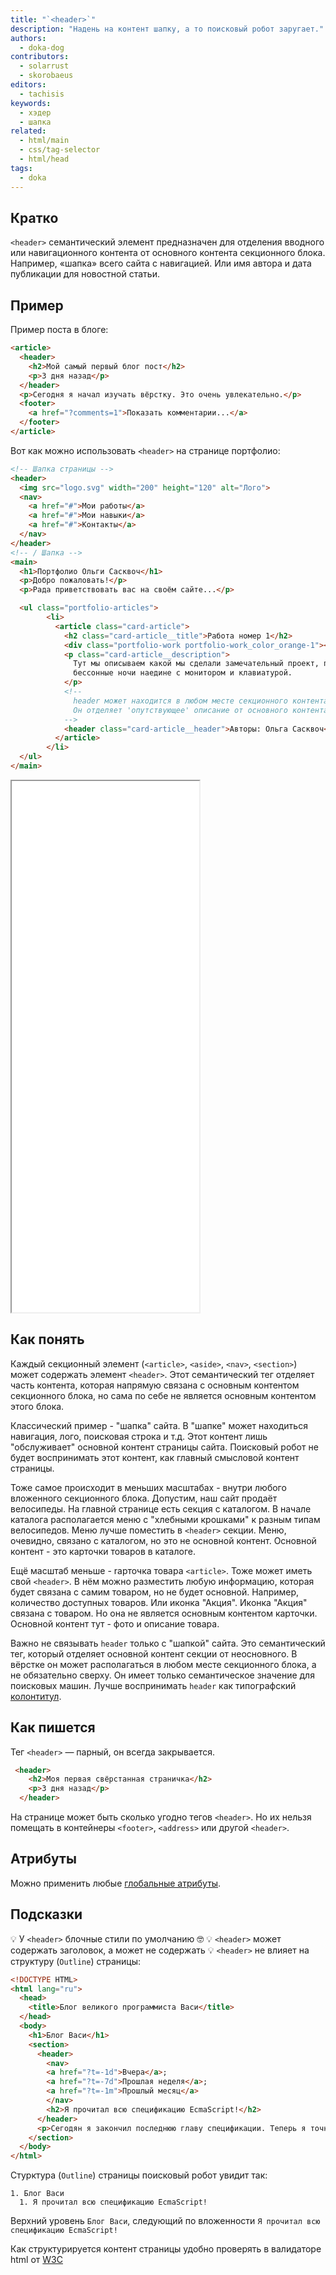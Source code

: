 ```yaml
---
title: "`<header>`"
description: "Надень на контент шапку, а то поисковый робот заругает."
authors:
  - doka-dog
contributors:
  - solarrust
  - skorobaeus
editors:
  - tachisis
keywords:
  - хэдер
  - шапка
related:
  - html/main
  - css/tag-selector
  - html/head
tags:
  - doka
---
```


## Кратко

`<header>` семантический элемент предназначен для отделения вводного или навигационного контента от основного контента секционного блока. Например, «шапка» всего сайта с навигацией. Или имя автора и дата публикации для новостной статьи.

## Пример

Пример поста в блоге:

```html
<article>
  <header>
    <h2>Мой самый первый блог пост</h2>
    <p>3 дня назад</p>
  </header>
  <p>Сегодня я начал изучать вёрстку. Это очень увлекательно.</p>
  <footer>
    <a href="?comments=1">Показать комментарии...</a>
  </footer>
</article>
```

Вот как можно использовать `<header>` на странице портфолио:

```html
<!-- Шапка страницы -->
<header>
  <img src="logo.svg" width="200" height="120" alt="Лого">
  <nav>
    <a href="#">Мои работы</a>
    <a href="#">Мои навыки</a>
    <a href="#">Контакты</a>
  </nav>
</header>
<!-- / Шапка -->
<main>
  <h1>Портфолио Ольги Сасквоч</h1>
  <p>Добро пожаловать!</p>
  <p>Рада приветствовать вас на своём сайте...</p>

  <ul class="portfolio-articles">
        <li>
          <article class="card-article">
            <h2 class="card-article__title">Работа номер 1</h2>
            <div class="portfolio-work portfolio-work_color_orange-1"></div>
            <p class="card-article__description">
              Тут мы описываем какой мы сделали замечательный проект, причём в одиночку. Все эти
              бессонные ночи наедине с монитором и клавиатурой.
            </p>
            <!--
              header может находится в любом месте секционного контента.
              Он отделяет 'опутствующее' описание от основного контента
            -->
            <header class="card-article__header">Авторы: Ольга Сасквоч</header>
          </article>
        </li>
  </ul>
</main>
```

<iframe title="Шапка сайта" src="demos/header/" height="850"></iframe>

## Как понять

Каждый секционный элемент (`<article>`, `<aside>`, `<nav>`, `<section>`) может содержать элемент `<header>`. Этот семантический тег отделяет часть контента, которая напрямую связана с основным контентом секционного блока, но сама по себе не является основным контентом этого блока.

Классический пример - "шапка" сайта. В "шапке" может находиться навигация, лого, поисковая строка и т.д. Этот контент лишь "обслуживает" основной контент страницы сайта. Поисковый робот не будет воспринимать этот контент, как главный смысловой контент страницы.

Тоже самое происходит в меньших масштабах - внутри любого вложенного секционного блока. Допустим, наш сайт продаёт велосипеды. На главной странице есть секция с каталогом. В начале каталога располагается меню с "хлебными крошками" к разным типам велосипедов. Меню лучше поместить в `<header>` секции. Меню, очевидно, связано с каталогом, но это не основной контент. Основной контент - это карточки товаров в каталоге.

Ещё масштаб меньше - rарточка товара `<article>`. Тоже может иметь свой `<header>`. В нём можно разместить любую информацию, которая будет связана с самим товаром, но не будет основной. Например, количество доступных товаров. Или иконка "Акция". Иконка "Акция" связана с товаром. Но она не является основным контентом карточки. Основной контент тут - фото и описание товара.

Важно не связывать `header` только с "шапкой" сайта. Это семантический тег, который отделяет основной контент секции от неосновного. В вёрстке он может располагаться в любом месте секционного блока, а не обязательно сверху. Он имеет только семантическое значение для поисковых машин. Лучше воспринимать `header` как типографский [колонтитул](https://ru.wikipedia.org/wiki/%D0%9A%D0%BE%D0%BB%D0%BE%D0%BD%D1%82%D0%B8%D1%82%D1%83%D0%BB).

## Как пишется

Тег `<header>` — парный, он всегда закрывается.

```html
 <header>
    <h2>Моя первая свёрстанная страничка</h2>
    <p>3 дня назад</p>
  </header>
```

На странице может быть сколько угодно тегов `<header>`. Но их нельзя помещать в контейнеры `<footer>`, `<address>` или другой `<header>`.

## Атрибуты

Можно применить любые [глобальные атрибуты](/html/global-attrs/).

## Подсказки

💡 У `<header>` блочные стили по умолчанию 🤓
💡 `<header>` может содержать заголовок, а может не содержать
💡 `<header>` не влияет на структуру (`Outline`) страницы:

```html
<!DOCTYPE HTML>
<html lang="ru">
  <head>
    <title>Блог великого программиста Васи</title>
  </head>
  <body>
    <h1>Блог Васи</h1>
    <section>
      <header>
        <nav>
        <a href="?t=-1d">Вчера</a>;
        <a href="?t=-7d">Прошлая неделя</a>;
        <a href="?t=-1m">Прошлый месяц</a>
        </nav>
        <h2>Я прочитал всю спецификацию EcmaScript!</h2>
      </header>
      <p>Сегодян я закончил последнюю главу спецификации. Теперь я точно знаю весь JavaScript!</p>
    </section>
  </body>
</html>
```

Стурктура (`Outline`) страницы поисковый робот увидит так:

```text
1. Блог Васи
  1. Я прочитал всю спецификацию EcmaScript!
```
Верхний уровень `Блог Васи`, следующий по вложенности `Я прочитал всю спецификацию EcmaScript!`

Как структурируется контент страницы удобно проверять в валидаторе html от [W3C](https://validator.w3.org/nu/#textarea)
